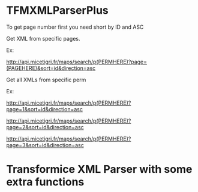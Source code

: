 # TFMXMLParserPlus

To get page number first you need short by ID and ASC

Get XML from specific pages.

Ex: 

http://api.micetigri.fr/maps/search/p(PERMHERE)?page=(PAGEHERE)&sort=id&direction=asc

Get all XMLs from specific perm

Ex:

http://api.micetigri.fr/maps/search/p(PERMHERE)?page=1&sort=id&direction=asc

http://api.micetigri.fr/maps/search/p(PERMHERE)?page=2&sort=id&direction=asc

http://api.micetigri.fr/maps/search/p(PERMHERE)?page=3&sort=id&direction=asc


# Transformice XML Parser with some extra functions
